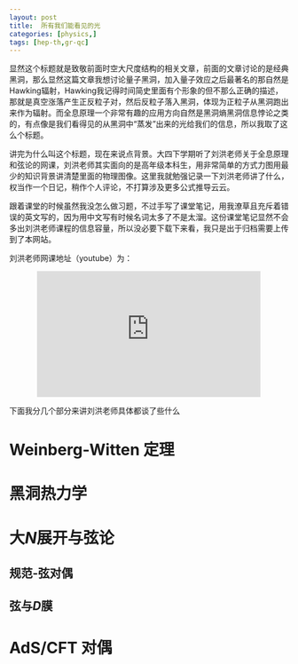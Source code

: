 ```yaml
---
layout: post
title:  所有我们能看见的光
categories: [physics,]
tags: [hep-th,gr-qc]
---
```


显然这个标题就是致敬前面时空大尺度结构的相关文章，前面的文章讨论的是经典黑洞，那么显然这篇文章我想讨论量子黑洞，加入量子效应之后最著名的那自然是Hawking辐射，Hawking我记得时间简史里面有个形象的但不那么正确的描述，那就是真空涨落产生正反粒子对，然后反粒子落入黑洞，体现为正粒子从黑洞跑出来作为辐射。而全息原理一个非常有趣的应用方向自然是黑洞熵黑洞信息悖论之类的，有点像是我们看得见的从黑洞中“蒸发”出来的光给我们的信息，所以我取了这么个标题。

讲完为什么叫这个标题，现在来说点背景。大四下学期听了刘洪老师关于全息原理和弦论的网课，刘洪老师其实面向的是高年级本科生，用非常简单的方式力图用最少的知识背景讲清楚里面的物理图像。这里我就勉强记录一下刘洪老师讲了什么，权当作一个日记，稍作个人评论，不打算涉及更多公式推导云云。

跟着课堂的时候虽然我没怎么做习题，不过手写了课堂笔记，用我潦草且充斥着错误的英文写的，因为用中文写有时候名词太多了不是太溜。这份课堂笔记显然不会多出刘洪老师课程的信息容量，所以没必要下载下来看，我只是出于归档需要上传到了本网站。

<!--more-->
刘洪老师网课地址（youtube）为：

<div style="width: 80%; margin: 0 auto; position: relative; padding-top: 45%;">
  <iframe 
    src="https://www.youtube.com/embed/EUnGZoBa3nc?si=1piYYI9Q_JoJHWiC"
    scrolling="no"
    frameborder="no"
    allowfullscreen="true"
    style="position: absolute; top: 0; left: 0; width: 100%; height: 100%;">
  </iframe>
</div>

下面我分几个部分来讲刘洪老师具体都谈了些什么

# Weinberg-Witten 定理

# 黑洞热力学

# 大$N$展开与弦论

## 规范-弦对偶

## 弦与$D$膜

# AdS/CFT 对偶







